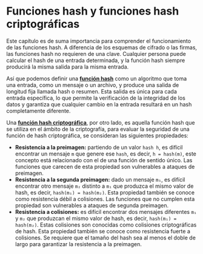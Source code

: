 # Funciones hash y funciones hash criptográficas
Este capítulo es de suma importancia para comprender el funcionamiento de las funciones hash. A diferencia de los esquemas de cifrado o las firmas, las funciones hash no requieren de una clave. Cualquier persona puede calcular el hash de una entrada determinada, y la función hash siempre producirá la misma salida para la misma entrada.

Así que podemos definir una [**función hash**](https://en.wikipedia.org/wiki/Hash_function) como un algoritmo que toma una entrada, como un mensaje o un archivo, y produce una salida de longitud fija llamada hash o resumen. Esta salida es única para cada entrada específica, lo que permite la verificación de la integridad de los datos y garantiza que cualquier cambio en la entrada resultará en un hash completamente diferente.

Una [**función hash criptográfica**](https://en.wikipedia.org/wiki/Cryptographic_hash_function), por otro lado, es aquella función hash que se utiliza en el ámbito de la criptografía, para evaluar la seguridad de una función de hash criptográfica, se consideran las siguientes propiedades:

* **Resistencia a la preimagen:** partiendo de un valor `hash h`, es difícil encontrar un mensaje `m` que genere ese `hash`, es decir, `h = hash(m)`, este concepto está relacionado con el de una función de sentido único. Las funciones que carecen de esta propiedad son vulnerables a ataques de preimagen.
* **Resistencia a la segunda preimagen:** dado un mensaje `m₁`, es difícil encontrar otro mensaje `m₂` distinto a `m₁` que produzca el mismo valor de hash, es decir, `hash(m₁) = hash(m₂)`. Esta propiedad también se conoce como resistencia débil a colisiones. Las funciones que no cumplen esta propiedad son vulnerables a ataques de segunda preimagen.
* **Resistencia a colisiones:** es difícil encontrar dos mensajes diferentes `m₁` y `m₂` que produzcan el mismo valor de hash, es decir, `hash(m₁) = hash(m₂)`. Estas colisiones son conocidas como colisiones criptográficas de hash. Esta propiedad también se conoce como resistencia fuerte a colisiones. Se requiere que el tamaño del hash sea al menos el doble de largo para garantizar la resistencia a la preimagen.